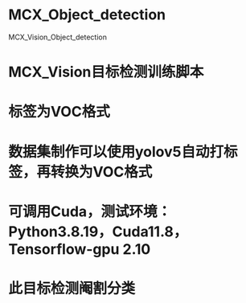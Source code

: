 # MCX_Object_detection
MCX_Vision_Object_detection

# MCX_Vision目标检测训练脚本
# 标签为VOC格式
# 数据集制作可以使用yolov5自动打标签，再转换为VOC格式
# 可调用Cuda，测试环境：Python3.8.19，Cuda11.8，Tensorflow-gpu 2.10
# 此目标检测阉割分类
